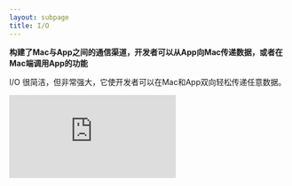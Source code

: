 ```yaml
---
layout: subpage
title: I/O
---
```


**构建了Mac与App之间的通信渠道，开发者可以从App向Mac传递数据，或者在Mac端调用App的功能**

I/O 很简洁，但非常强大，它使开发者可以在Mac和App双向轻松传递任意数据。


<div class="cndemovideo">
  <iframe src="http://player.youku.com/embed/XMzQzNzA4NzUwNA==" frameborder="0"></iframe>
</div>